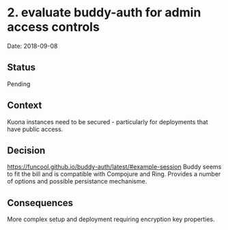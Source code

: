# 2. evaluate buddy-auth for admin access controls

Date: 2018-09-08

## Status

Pending

## Context


Kuona instances need to be secured - particularly for deployments that have public access.

## Decision

https://funcool.github.io/buddy-auth/latest/#example-session Buddy seems to fit the bill and is compatible with Compojure and Ring. Provides a number of options and possible persistance mechanisme.

## Consequences

More complex setup and deployment requiring encryption key properties.
